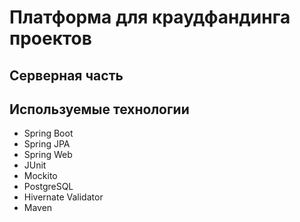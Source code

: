 # Платформа для краудфандинга проектов
## Серверная часть
## Используемые технологии
- Spring Boot
- Spring JPA
- Spring Web
- JUnit
- Mockito
- PostgreSQL
- Hivernate Validator
- Maven
